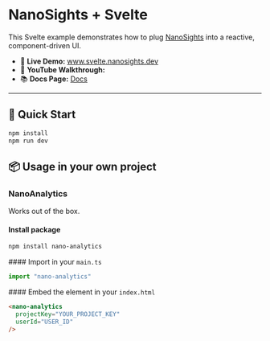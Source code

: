 # NanoSights + Svelte

This Svelte example demonstrates how to plug [NanoSights](https://www.nanosights.dev) into a reactive, component-driven UI.

- 🔗 **Live Demo:** www.svelte.nanosights.dev  
- 🎥 **YouTube Walkthrough:**  
- 📚 **Docs Page:** [Docs](https://www.nanosights.dev/docs)

---

## 📄 Quick Start

```bash
npm install
npm run dev
```

## 📦 Usage in your own project

### NanoAnalytics

Works out of the box.

#### Install package

```bash
npm install nano-analytics
```

#### Import in your `main.ts`

```ts
import "nano-analytics"
```

#### Embed the element in your `index.html`

```html
<nano-analytics
  projectKey="YOUR_PROJECT_KEY"
  userId="USER_ID"
/>
```
